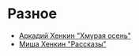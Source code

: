 # Разное

 * [Аркадий Хенкин "Хмурая осень"](Books/arkadiy.pdf)
 * [Миша Хенкин "Рассказы"](Books/misha.pdf)
